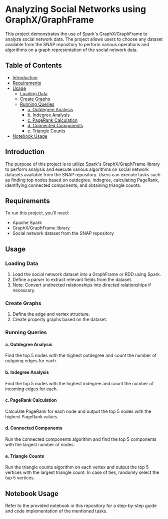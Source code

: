 # Analyzing Social Networks using GraphX/GraphFrame

This project demonstrates the use of Spark's GraphX/GraphFrame to analyze social network data. The project allows users to choose any dataset available from the SNAP repository to perform various operations and algorithms on a graph representation of the social network data.

## Table of Contents
- [Introduction](#introduction)
- [Requirements](#requirements)
- [Usage](#usage)
  - [Loading Data](#loading-data)
  - [Create Graphs](#create-graphs)
  - [Running Queries](#running-queries)
    - [a. Outdegree Analysis](#outdegree-analysis)
    - [b. Indegree Analysis](#indegree-analysis)
    - [c. PageRank Calculation](#pagerank-calculation)
    - [d. Connected Components](#connected-components)
    - [e. Triangle Counts](#triangle-counts)
- [Notebook Usage](#notebook-usage)

## Introduction

The purpose of this project is to utilize Spark's GraphX/GraphFrame library to perform analysis and execute various algorithms on social network datasets available from the SNAP repository. Users can execute tasks such as finding top nodes based on outdegree, indegree, calculating PageRank, identifying connected components, and obtaining triangle counts.

## Requirements

To run this project, you'll need:
- Apache Spark
- GraphX/GraphFrame library
- Social network dataset from the SNAP repository

## Usage

### Loading Data

1. Load the social network dataset into a GraphFrame or RDD using Spark.
2. Define a parser to extract relevant fields from the dataset.
3. Note: Convert undirected relationships into directed relationships if necessary.

### Create Graphs

1. Define the edge and vertex structure.
2. Create property graphs based on the dataset.

### Running Queries

#### a. Outdegree Analysis

Find the top 5 nodes with the highest outdegree and count the number of outgoing edges for each.

#### b. Indegree Analysis

Find the top 5 nodes with the highest indegree and count the number of incoming edges for each.

#### c. PageRank Calculation

Calculate PageRank for each node and output the top 5 nodes with the highest PageRank values.

#### d. Connected Components

Run the connected components algorithm and find the top 5 components with the largest number of nodes.

#### e. Triangle Counts

Run the triangle counts algorithm on each vertex and output the top 5 vertices with the largest triangle count. In case of ties, randomly select the top 5 vertices.

## Notebook Usage

Refer to the provided notebook in this repository for a step-by-step guide and code implementation of the mentioned tasks.
